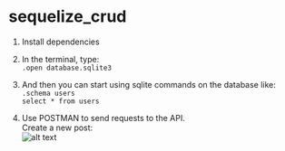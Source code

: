 # sequelize_crud

1. Install dependencies
2. In the terminal, type:  
`.open database.sqlite3`

3. And then you can start using sqlite commands on the database like:  
`.schema users`  
`select * from users`  

4. Use POSTMAN to send requests to the API.  
Create a new post:  
![alt text](https://i.imgur.com/CzPsDSj.png "Logo Title Text 1")
